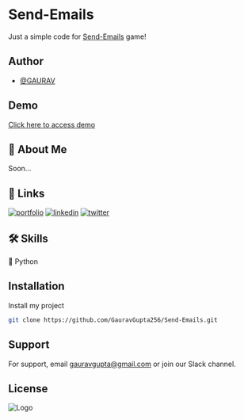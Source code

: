 # Send-Emails

Just a simple code for [Send-Emails](https://github.com/GauravGupta256/Send-Emails/) game!


## Author

- [@GAURAV](https://www.github.com/GauravGupta256)


## Demo

[Click here to access demo](https://Send-Emails.vercel.app/)

## 🚀 About Me
Soon...

## 🔗 Links
[![portfolio](https://img.shields.io/badge/my_portfolio-000?style=for-the-badge&logo=ko-fi&logoColor=white)](https://github.com/GauravGupta256)
[![linkedin](https://img.shields.io/badge/linkedin-0A66C2?style=for-the-badge&logo=linkedin&logoColor=white)](https://www.linkedin.com/in/gauravgupta256)
[![twitter](https://img.shields.io/badge/twitter-1DA1F2?style=for-the-badge&logo=twitter&logoColor=white)](https://twitter.com/sssup_gaurav)


## 🛠 Skills
🐍 Python


## Installation

Install my project

```bash
git clone https://github.com/GauravGupta256/Send-Emails.git
```
    
## Support

For support, email gauravgupta@gmail.com or join our Slack channel.


## License



![Logo]()
